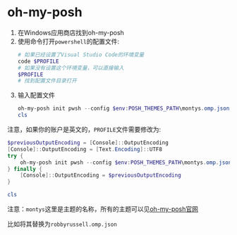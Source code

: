 # oh-my-posh

1. 在Windows应用商店找到oh-my-posh
2. 使用命令打开`powershell`的配置文件:
   ```bash
   # 如果已经设置了Visual Studio Code的环境变量
   code $PROFILE
   # 如果没有设置这个环境变量，可以直接输入
   $PROFILE
   # 找到配置文件目录打开
   ```
3. 输入配置文件
   ```ps1
   oh-my-posh init pwsh --config $env:POSH_THEMES_PATH\montys.omp.json | Invoke-Expression
   cls
   ```
注意，如果你的账户是英文的，`PROFILE`文件需要修改为:
```ps1
$previousOutputEncoding = [Console]::OutputEncoding
[Console]::OutputEncoding = [Text.Encoding]::UTF8
try {
    oh-my-posh init pwsh --config $env:POSH_THEMES_PATH\montys.omp.json | Invoke-Expression
} finally {
    [Console]::OutputEncoding = $previousOutputEncoding
}

cls
```
注意：`montys`这里是主题的名称，所有的主题可以见[oh-my-posh官网](https://ohmyposh.dev/docs/themes)

比如将其替换为`robbyrussell.omp.json`